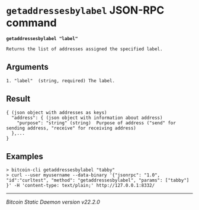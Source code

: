 `getaddressesbylabel` JSON-RPC command
======================================

**`getaddressesbylabel "label"`**

```
Returns the list of addresses assigned the specified label.
```

Arguments
---------

```
1. "label"  (string, required) The label.
```

Result
------

```
{ (json object with addresses as keys)
  "address": { (json object with information about address)
    "purpose": "string" (string)  Purpose of address ("send" for sending address, "receive" for receiving address)
  },...
}
```

Examples
--------

```
> bitcoin-cli getaddressesbylabel "tabby"
> curl --user myusername --data-binary '{"jsonrpc": "1.0", "id":"curltest", "method": "getaddressesbylabel", "params": ["tabby"] }' -H 'content-type: text/plain;' http://127.0.0.1:8332/
```

***

*Bitcoin Static Daemon version v22.2.0*
